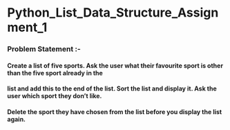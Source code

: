 # Python_List_Data_Structure_Assignment_1

### Problem Statement :- 

#### Create a list of five sports. Ask the user what their favourite sport is other than the five sport already in the
#### list and add this to the end of the list. Sort the list and display it. Ask the user which sport they don’t like.
#### Delete the sport they have chosen from the list before you display the list again.
